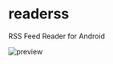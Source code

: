 readerss
=======================

RSS Feed Reader for Android

![preview](https://www.dropbox.com/s/knyubd8y2gcxevi/ReaderSS.PNG?raw=1)
